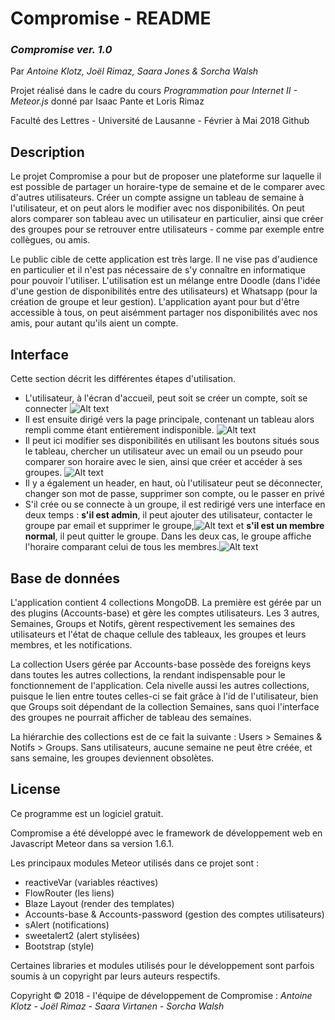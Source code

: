 # Compromise - README
### *Compromise ver. 1.0*
Par *Antoine Klotz, Joël Rimaz, Saara Jones & Sorcha Walsh*

Projet réalisé dans le cadre du cours *Programmation pour Internet II - Meteor.js* donné par Isaac Pante et Loris Rimaz 

Faculté des Lettres - Université de Lausanne - Février à Mai 2018 Github
## Description
Le projet Compromise a pour but de proposer une plateforme sur laquelle il est possible de partager un horaire-type de semaine et de le comparer avec d'autres utilisateurs. Créer un compte assigne un tableau de semaine à l'utilisateur, et on peut alors le modifier avec nos disponibilités. On peut alors comparer son tableau avec un utilisateur en particulier, ainsi que créer des groupes pour se retrouver entre utilisateurs - comme par exemple entre collègues, ou amis.

Le public cible de cette application est très large. Il ne vise pas d'audience en particulier et il n'est pas nécessaire de s'y connaître en informatique pour pouvoir l'utiliser. L'utilisation est un mélange entre Doodle (dans l'idée d'une gestion de disponibilités entre des utilisateurs) et Whatsapp (pour la création de groupe et leur gestion). L'application ayant pour but d'être accessible à tous, on peut aisémment partager nos disponibilités avec nos amis, pour autant qu'ils aient un compte.
## Interface
Cette section décrit les différentes étapes d'utilisation.
* L'utilisateur, à l'écran d'accueil, peut soit se créer un compte, soit se connecter
![Alt text](https://raw.githubusercontent.com/sorchawalsh/projetgr4/master/projet_g4/compromise/Capture_compromise_login_page.PNG "Page d'accueil")
* Il est ensuite dirigé vers la page principale, contenant un tableau alors rempli comme étant entièrement indisponible.
![Alt text](https://github.com/sorchawalsh/projetgr4/raw/master/projet_g4/compromise/Capture_compromise_main_page_indisponible.PNG "Page d'utilisateur vierge")
* Il peut ici modifier ses disponibilités en utilisant les boutons situés sous le tableau, chercher un utilisateur avec un email ou un pseudo pour comparer son horaire avec le sien, ainsi que créer et accéder à ses groupes.
![Alt text](https://github.com/sorchawalsh/projetgr4/raw/master/projet_g4/compromise/Capture_compromise_main_page.PNG "Page d'utilisateur complète")
* Il y a également un header, en haut, où l'utilisateur peut se déconnecter, changer son mot de passe, supprimer son compte, ou le passer en privé
* S'il crée ou se connecte à un groupe, il est redirigé vers une interface en deux temps : **s'il est admin**,  il peut ajouter des utilisateur, contacter le groupe par email et supprimer le groupe,![Alt text](https://github.com/sorchawalsh/projetgr4/raw/master/projet_g4/compromise/Capture_compromise_comparaison_utilisateur_groupe.PNG "Comparaison utilisateur-groupe")
 et **s'il est un membre normal**, il peut quitter le groupe. Dans les deux cas, le groupe affiche l'horaire comparant celui de tous les membres.![Alt text](https://github.com/sorchawalsh/projetgr4/raw/master/projet_g4/compromise/Capture_compromise_groupe_membre.PNG "Page d'un groupe pour un membre")
## Base de données
L'application contient 4 collections MongoDB. La première est gérée par un des plugins (Accounts-base) et gère les comptes utilisateurs. Les 3 autres, Semaines, Groups et Notifs, gèrent respectivement les semaines des utilisateurs et l'état de chaque cellule des tableaux, les groupes et leurs membres, et les notifications.

La collection Users gérée par Accounts-base possède des foreigns keys dans toutes les autres collections, la rendant indispensable pour le fonctionnement de l'application. Cela nivelle aussi les autres collections, puisque le lien entre toutes celles-ci se fait grâce à l'id de l'utilisateur, bien que Groups soit dépendant de la collection Semaines, sans quoi l'interface des groupes ne pourrait afficher de tableau des semaines.

La hiérarchie des collections est de ce fait la suivante : Users > Semaines & Notifs > Groups. Sans utilisateurs, aucune semaine ne peut être créée, et sans semaine, les groupes deviennent obsolètes.
## License
Ce programme est un logiciel gratuit.

Compromise a été développé avec le framework de développement web en Javascript Meteor dans sa version 1.6.1.

Les principaux modules Meteor utilisés dans ce projet sont :
* reactiveVar (variables réactives)
* FlowRouter (les liens)
* Blaze Layout (render des templates)
* Accounts-base & Accounts-password (gestion des comptes utilisateurs)
* sAlert (notifications)
* sweetalert2 (alert stylisées)
* Bootstrap (style)

Certaines libraries et modules utilisés pour le développement sont parfois soumis à un copyright par leurs auteurs respectifs.

Copyright © 2018 - l'équipe de développement de Compromise : *Antoine Klotz - Joël Rimaz - Saara Virtanen - Sorcha Walsh*
